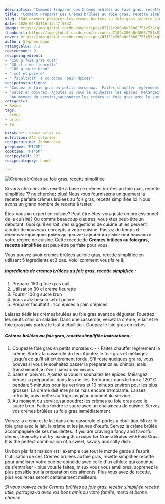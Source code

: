 ```yaml
---
description: "Comment Préparer Les Crèmes brûlées au foie gras, recette simplifiée"
title: "Comment Préparer Les Crèmes brûlées au foie gras, recette simplifiée"
slug: 1548-comment-preparer-les-cremes-brulees-au-foie-gras-recette-simplifiee
date: 2020-06-03T16:12:47.084Z
image: https://img-global.cpcdn.com/recipes/d7182c200a8e3806/751x532cq70/cremes-brulees-au-foie-gras-recette-simplifiee-photo-principale-de-la-recette.jpg
thumbnail: https://img-global.cpcdn.com/recipes/d7182c200a8e3806/751x532cq70/cremes-brulees-au-foie-gras-recette-simplifiee-photo-principale-de-la-recette.jpg
cover: https://img-global.cpcdn.com/recipes/d7182c200a8e3806/751x532cq70/cremes-brulees-au-foie-gras-recette-simplifiee-photo-principale-de-la-recette.jpg
author: Stephen Lowe
ratingvalue: 3.2
reviewcount: 9
recipeingredient:
- "150 g foie gras cuit"
- "30 cl crme fleurette"
- "100 g sucre brun"
- " sel et poivre"
- " facultatif  1 cc pices  pain dpices"
recipeinstructions:
- "Coupez le foie gras en petits morceaux.  Faites chauffer légèrement la crème. Sortez la casserole du feu. Ajoutez le foie gras et mélangez jusqu&#39;à ce qu&#39;il ait entièrement fondu. S&#39;il reste quelques grains, vous pouvez si vous le souhaitez passer la préparation au chinois, mais franchement je n&#39;en ai jamais eu besoin."
- "Salez et poivrez. Ajoutez si vous le souhaitez les épices. Mélangez. Versez la préparation dans les moules. Enfournez dans le four à 120° C pendant 5 minutes pour les verrines et 10 minutes environ pour les plus grosses. La crème doit être prise mais encore tremblante. Laissez refroidir, puis mettez au frigo jusqu&#39;au moment du service."
- "Au moment du service,saupoudrez les crèmes au foie gras avec le sucre brun. Faites fondre le sucre avec un chalumeau de cuisine. Servez vos crèmes brûlées au foie gras immédiatement."
categories:
- Resep
tags:
- crmes
- brles
- au

katakunci: crmes brles au 
nutrition: 243 calories
recipecuisine: Indonesian
preptime: "PT25M"
cooktime: "PT45M"
recipeyield: "2"
recipecategory: Lunch

---
```



![Crèmes brûlées au foie gras, recette simplifiée](https://img-global.cpcdn.com/recipes/d7182c200a8e3806/751x532cq70/cremes-brulees-au-foie-gras-recette-simplifiee-photo-principale-de-la-recette.jpg)

Si vous cherchez des recette à base de crèmes brûlées au foie gras, recette simplifiée ?? ne cherchez plus! Nous vous fournissons uniquement la recette parfaite crèmes brûlées au foie gras, recette simplifiée ici. Nous avons un grand nombre de recette à tester.

Êtes-vous un expert en cuisine? Peut-être êtes-vous juste un professionnel de la cuisine? Ou comme beaucoup d'autres, vous êtes peut-être un débutant. Quoi qu'il en soit, des suggestions de cuisine utiles peuvent ajouter de nouveaux concepts à votre cuisine. Passez du temps et découvrez quelques points qui peuvent ajouter du plaisir tout nouveau à votre régime de cuisine. Cette recette de <strong> Crèmes brûlées au foie gras, recette simplifiée </strong> est peut-être parfaite pour vous.

<!--inarticleads1-->

Vous pouvez avoir crèmes brûlées au foie gras, recette simplifiée en utilisant 5 Ingrédients et 3 pas. Voici comment vous faire il.

##### Ingrédients de crèmes brûlées au foie gras, recette simplifiée :

1. Préparer 150 g foie gras cuit
1. Utilisation 30 cl crème fleurette
1. Fournir 100 g sucre brun
1. Vous avez besoin  sel et poivre
1. Préparer  facultatif : 1 cc épices à pain d&#39;épices


Laissez tiédir les crèmes brulées au foie gras avant de déguster. Fouettez les oeufs dans un saladier. Dans une casserole, versez la crème, le lait et le foie gras puis portez le tout à ébullition. Coupez le foie gras en cubes. 

<!--inarticleads2-->

##### Crèmes brûlées au foie gras, recette simplifiée instructions :

1. Coupez le foie gras en petits morceaux. -  - Faites chauffer légèrement la crème. Sortez la casserole du feu. Ajoutez le foie gras et mélangez jusqu&#39;à ce qu&#39;il ait entièrement fondu. S&#39;il reste quelques grains, vous pouvez si vous le souhaitez passer la préparation au chinois, mais franchement je n&#39;en ai jamais eu besoin.
1. Salez et poivrez. Ajoutez si vous le souhaitez les épices. Mélangez. Versez la préparation dans les moules. Enfournez dans le four à 120° C pendant 5 minutes pour les verrines et 10 minutes environ pour les plus grosses. La crème doit être prise mais encore tremblante. Laissez refroidir, puis mettez au frigo jusqu&#39;au moment du service.
1. Au moment du service,saupoudrez les crèmes au foie gras avec le sucre brun. Faites fondre le sucre avec un chalumeau de cuisine. Servez vos crèmes brûlées au foie gras immédiatement.


Versez la crème et le lait dans une casserole et portez à ébullition. Mixez le foie gras avec le lait, la crème et les jaunes d&#39;œufs. Servez la crème brûlée accompagnée de ses mouillettes. If you are craving a fancy and flavorful dinner, then why not try making this recipe for Creme Brulee with Foie Gras. It is the perfect combination of a sweet, savory and salty dish. 

<!--inarticleads1-->

<p>
Un bon plat fait maison est l'exemple que tout le monde garde à l'esprit. L'utilisation de ces Crèmes brûlées au foie gras, recette simplifiée recette pour améliorer votre cuisine coïncide avec celle d'un athlète qui continue de s'entraîner - plus vous le faites, mieux vous vous améliorez, apprenez le plus possible sur la préparation des aliments. Plus vous avez de recette, plus vos repas seront certainement meilleurs.
</p>

<p>
<i>Si vous trouvez cette Crèmes brûlées au foie gras, recette simplifiée recette utile, partagez-la avec vos bons amis ou votre famille, merci et bonne chance.</i>
</p>
